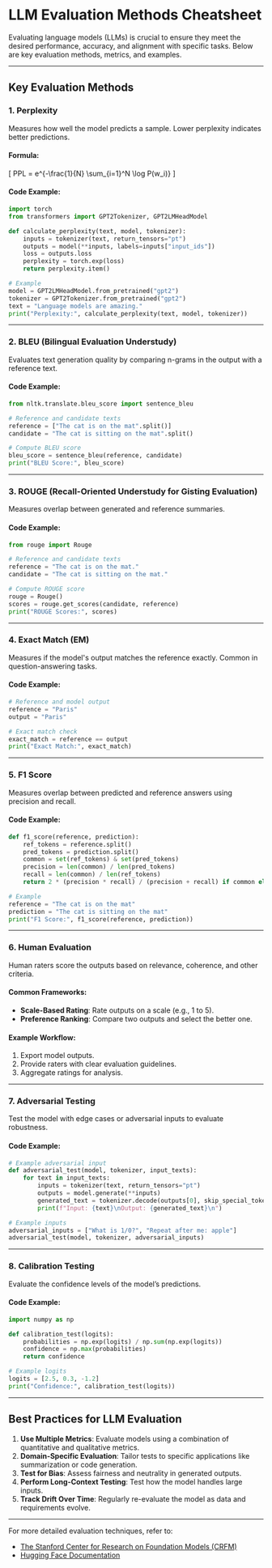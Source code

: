 # LLM Evaluation Methods Cheatsheet

Evaluating language models (LLMs) is crucial to ensure they meet the desired performance, accuracy, and alignment with specific tasks. Below are key evaluation methods, metrics, and examples.

---

## Key Evaluation Methods

### 1. **Perplexity**
Measures how well the model predicts a sample. Lower perplexity indicates better predictions.

#### Formula:
\[
PPL = e^{-\frac{1}{N} \sum_{i=1}^N \log P(w_i)}
\]

#### Code Example:
```python
import torch
from transformers import GPT2Tokenizer, GPT2LMHeadModel

def calculate_perplexity(text, model, tokenizer):
    inputs = tokenizer(text, return_tensors="pt")
    outputs = model(**inputs, labels=inputs["input_ids"])
    loss = outputs.loss
    perplexity = torch.exp(loss)
    return perplexity.item()

# Example
model = GPT2LMHeadModel.from_pretrained("gpt2")
tokenizer = GPT2Tokenizer.from_pretrained("gpt2")
text = "Language models are amazing."
print("Perplexity:", calculate_perplexity(text, model, tokenizer))
```

---

### 2. **BLEU (Bilingual Evaluation Understudy)**
Evaluates text generation quality by comparing n-grams in the output with a reference text.

#### Code Example:
```python
from nltk.translate.bleu_score import sentence_bleu

# Reference and candidate texts
reference = ["The cat is on the mat".split()]
candidate = "The cat is sitting on the mat".split()

# Compute BLEU score
bleu_score = sentence_bleu(reference, candidate)
print("BLEU Score:", bleu_score)
```

---

### 3. **ROUGE (Recall-Oriented Understudy for Gisting Evaluation)**
Measures overlap between generated and reference summaries.

#### Code Example:
```python
from rouge import Rouge

# Reference and candidate texts
reference = "The cat is on the mat."
candidate = "The cat is sitting on the mat."

# Compute ROUGE score
rouge = Rouge()
scores = rouge.get_scores(candidate, reference)
print("ROUGE Scores:", scores)
```

---

### 4. **Exact Match (EM)**
Measures if the model's output matches the reference exactly. Common in question-answering tasks.

#### Code Example:
```python
# Reference and model output
reference = "Paris"
output = "Paris"

# Exact match check
exact_match = reference == output
print("Exact Match:", exact_match)
```

---

### 5. **F1 Score**
Measures overlap between predicted and reference answers using precision and recall.

#### Code Example:
```python
def f1_score(reference, prediction):
    ref_tokens = reference.split()
    pred_tokens = prediction.split()
    common = set(ref_tokens) & set(pred_tokens)
    precision = len(common) / len(pred_tokens)
    recall = len(common) / len(ref_tokens)
    return 2 * (precision * recall) / (precision + recall) if common else 0

# Example
reference = "The cat is on the mat"
prediction = "The cat is sitting on the mat"
print("F1 Score:", f1_score(reference, prediction))
```

---

### 6. **Human Evaluation**
Human raters score the outputs based on relevance, coherence, and other criteria.

#### Common Frameworks:
- **Scale-Based Rating**: Rate outputs on a scale (e.g., 1 to 5).
- **Preference Ranking**: Compare two outputs and select the better one.

#### Example Workflow:
1. Export model outputs.
2. Provide raters with clear evaluation guidelines.
3. Aggregate ratings for analysis.

---

### 7. **Adversarial Testing**
Test the model with edge cases or adversarial inputs to evaluate robustness.

#### Code Example:
```python
# Example adversarial input
def adversarial_test(model, tokenizer, input_texts):
    for text in input_texts:
        inputs = tokenizer(text, return_tensors="pt")
        outputs = model.generate(**inputs)
        generated_text = tokenizer.decode(outputs[0], skip_special_tokens=True)
        print(f"Input: {text}\nOutput: {generated_text}\n")

# Example inputs
adversarial_inputs = ["What is 1/0?", "Repeat after me: apple"]
adversarial_test(model, tokenizer, adversarial_inputs)
```

---

### 8. **Calibration Testing**
Evaluate the confidence levels of the model’s predictions.

#### Code Example:
```python
import numpy as np

def calibration_test(logits):
    probabilities = np.exp(logits) / np.sum(np.exp(logits))
    confidence = np.max(probabilities)
    return confidence

# Example logits
logits = [2.5, 0.3, -1.2]
print("Confidence:", calibration_test(logits))
```

---

## Best Practices for LLM Evaluation

1. **Use Multiple Metrics**: Evaluate models using a combination of quantitative and qualitative metrics.
2. **Domain-Specific Evaluation**: Tailor tests to specific applications like summarization or code generation.
3. **Test for Bias**: Assess fairness and neutrality in generated outputs.
4. **Perform Long-Context Testing**: Test how the model handles large inputs.
5. **Track Drift Over Time**: Regularly re-evaluate the model as data and requirements evolve.

---

For more detailed evaluation techniques, refer to:
- [The Stanford Center for Research on Foundation Models (CRFM)](https://crfm.stanford.edu/)
- [Hugging Face Documentation](https://huggingface.co/docs)
